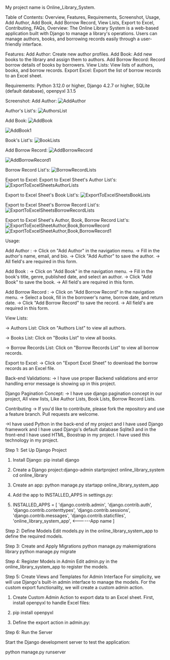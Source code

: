 My project name is Online_Library_System.

Table of Contents: 
Overview, 
Features, 
Requirements, 
Screenshot, 
Usage, 
Add Author, 
Add Book, 
Add Borrow Record, 
View Lists, 
Export to Excel, 
Contributing, 
FAQs, 
Overview: 
The Online Library System is a web-based application built with Django to manage a library's operations. Users can manage authors, books, and borrowing records easily through a user-friendly interface.

Features: 
Add Author: Create new author profiles.
Add Book: Add new books to the library and assign them to authors.
Add Borrow Record: Record borrow details of books by borrowers.
View Lists: View lists of authors, books, and borrow records.
Export Excel: Export the list of borrow records to an Excel sheet.

Requirements:
Python 3.12.0 or higher, 
Django 4.2.7 or higher, 
SQLite (default database), 
openpyxl 3.1.5

Screenshot:
Add Author: 
![AddAuthor](https://github.com/user-attachments/assets/d6cb9260-85af-44b2-b762-3b2c525df8b8)

Author's List's: 
![AuthorsList](https://github.com/user-attachments/assets/bc50a9bc-49cc-4c9e-a253-ff045fc00b86)

Add Book: 
![AddBook](https://github.com/user-attachments/assets/f52d904b-5111-4515-8013-ab037a8aeb62)

![AddBook1](https://github.com/user-attachments/assets/27efc7bd-433d-46e8-b612-a9ba3529da15)

Book's List's: 
![BookLists](https://github.com/user-attachments/assets/355fdaa0-7347-4e50-bfac-84a9a1cdb1a1)

Add Borrow Record: 
![AddBorrowRecord](https://github.com/user-attachments/assets/4aa8beb2-3cb3-48d5-895a-59e62300253b)

![AddBorrowRecord1](https://github.com/user-attachments/assets/abf1d186-fc5d-4e2b-8ad8-2228004b70f5)

Borrow Record List's: 
![BorrowRecordLists](https://github.com/user-attachments/assets/ab2c454e-72e1-4e50-b8cb-82018adcb585)

Export to Excel: 
Export to Excel Sheet's Author List's: 
![ExportToExcelSheetsAuthorLists](https://github.com/user-attachments/assets/82135de2-253c-470c-8bfc-c632c4738148)

Export to Excel Sheet's Book List's: 
![ExportToExcelSheetsBookLists](https://github.com/user-attachments/assets/f36ed035-93e5-400e-a194-cdab9cb0891f)

Export to Excel Sheet's Borrow Record List's: 
![ExportToExcelSheetsBorrowRecordLists](https://github.com/user-attachments/assets/5fa4ac1f-0291-458f-a23f-7d664ec43483)

Export to Excel Sheet's Author, Book, Borrow Record List's: 
![ExportToExcelSheetAuthor,Book,BorrowRecord](https://github.com/user-attachments/assets/ea24f555-f1b6-4d2e-a943-5e2ed45b3008)
![ExportToExcelSheetAuthor,Book,BorrowRecord1](https://github.com/user-attachments/assets/42591f42-02b5-4776-ae49-1f01336d5954)

Usage:

Add Author : 
-> Click on "Add Author" in the navigation menu.
-> Fill in the author's name, email, and bio.
-> Click "Add Author" to save the author.
-> All field's are required in this form.

Add Book : 
-> Click on "Add Book" in the navigation menu.
-> Fill in the book's title, genre, published date, and select an author.
-> Click "Add Book" to save the book.
-> All field's are required in this form.

Add Borrow Record : 
-> Click on "Add Borrow Record" in the navigation menu.
-> Select a book, fill in the borrower's name, borrow date, and return date.
-> Click "Add Borrow Record" to save the record.
-> All field's are required in this form.

View Lists:

-> Authors List: Click on "Authors List" to view all authors.

-> Books List: Click on "Books List" to view all books.

-> Borrow Records List: Click on "Borrow Records List" to view all borrow records.

Export to Excel:
-> Click on "Export Excel Sheet" to download the borrow records as an Excel file.

Back-end Validations:
-> I have use proper Backend validations and error handling error message is showing up in this project.

Django Pagination Concept:
-> I have use django pagination concept in our project, All view lists, Like Author Lists, Book Lists, Borrow Record Lists.

Contributing
-> If you'd like to contribute, please fork the repository and use a feature branch. Pull requests are welcome.

->I have used Python in the back-end of my project and I have used Django framework and I have used Django's default database Sqlite3 and in the front-end I have used HTML, Boostrap in my project. I have used this technology in my project.

Step 1: Set Up Django Project

1. Install Django: pip install django
    
2. Create a Django project:django-admin startproject online_library_system
cd online_library

3. Create an app: python manage.py startapp online_library_system_app
 
4. Add the app to INSTALLED_APPS in settings.py:
5. INSTALLED_APPS = [
    'django.contrib.admin',
    'django.contrib.auth',
    'django.contrib.contenttypes',
    'django.contrib.sessions',
    'django.contrib.messages',
    'django.contrib.staticfiles',
    'online_library_system_app', <------App name
]

Step 2: Define Models
Edit models.py in the online_library_system_app to define the required models.

Step 3: Create and Apply Migrations
python manage.py makemigrations library
python manage.py migrate

Step 4: Register Models in Admin
Edit admin.py in the online_library_system_app to register the models.

Step 5: Create Views and Templates for Admin Interface
For simplicity, we will use Django's built-in admin interface to manage the models. For the custom export functionality, we will create a custom admin action.

1. Create Custom Admin Action to export data to an Excel sheet. First, install openpyxl to handle Excel files:

2. pip install openpyxl

3. Define the export action in admin.py:

Step 6: Run the Server

Start the Django development server to test the application:

python manage.py runserver

